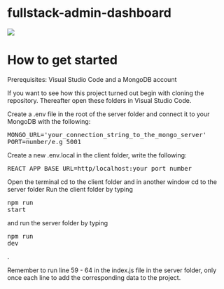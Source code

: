 # fullstack-admin-dashboard

<img src="https://i.postimg.cc/g0VH17dN/332226429-554260780145360-9135793470184679369-n-1.png" />

# How to get started

Prerequisites: Visual Studio Code and a MongoDB account

If you want to see how this project turned out begin with cloning the repository.
Thereafter open these folders in Visual Studio Code.

Create a .env file in the root of the server folder and connect it to your MongoDB with the following:
<pre>
MONGO_URL='your_connection_string_to_the_mongo_server'
PORT=number/e.g 5001
</pre>
Create a new .env.local in the client folder, write the following:
<pre>
REACT_APP_BASE_URL=http/localhost:your_port_number
</pre>
Open the terminal cd to the client folder and in another window cd to the server folder
Run the client folder by typing <pre>npm run start</pre> and run the server folder by typing <pre>npm run dev</pre>.

Remember to run line 59 - 64 in the index.js file in the server folder, only once each line to add the corresponding data to the project.
